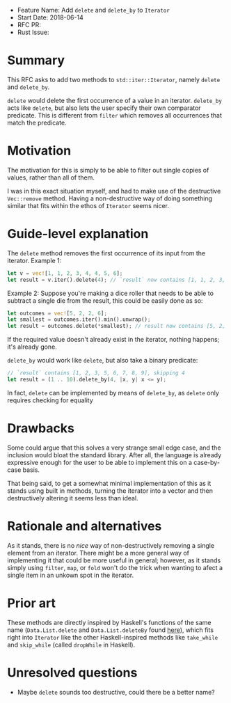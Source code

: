 - Feature Name: Add `delete` and `delete_by` to `Iterator`
- Start Date: 2018-06-14
- RFC PR:
- Rust Issue:

# Summary
[summary]: #summary
This RFC asks to add two methods to `std::iter::Iterator`, namely `delete` and `delete_by`.

`delete` would delete the first occurrence of a value in an iterator.
`delete_by` acts like `delete`, but also lets the user specify their own comparator predicate.
This is different from `filter` which removes all occurrences that match the predicate.

# Motivation
[motivation]: #motivation

The motivation for this is simply to be able to filter out single copies of values, rather than all of them.

I was in this exact situation myself, and had to make use of the destructive `Vec::remove` method.
Having a non-destructive way of doing something similar that fits within the ethos of `Iterator` seems nicer.

# Guide-level explanation
[guide-level-explanation]: #guide-level-explanation

The `delete` method removes the first occurrence of its input from the iterator.
Example 1:
```rust
let v = vec![1, 1, 2, 3, 4, 4, 5, 6];
let result = v.iter().delete(4); // `result` now contains [1, 1, 2, 3, 4, 5, 6]
```
Example 2:
Suppose you're making a dice roller that needs to be able to subtract a single die from the result, this could be easily done as so:
```rust
let outcomes = vec![5, 2, 2, 6];
let smallest = outcomes.iter().min().unwrap();
let result = outcomes.delete(*smallest); // result now contains [5, 2, 6]
```

If the required value doesn't already exist in the iterator, nothing happens; it's already gone.

`delete_by` would work like `delete`, but also take a binary predicate: 
```rust
// `result` contains [1, 2, 3, 5, 6, 7, 8, 9], skipping 4
let result = (1 .. 10).delete_by(4, |x, y| x <= y); 
```

In fact, `delete` can be implemented by means of `delete_by`, as `delete` only requires checking for equality

# Drawbacks
[drawbacks]: #drawbacks

Some could argue that this solves a very strange small edge case, and the inclusion would bloat the standard library.
After all, the language is already expressive enough for the user to be able to implement this on a case-by-case basis.

That being said, to get a somewhat minimal implementation of this as it stands using built in methods, 
turning the iterator into a vector and then destructively altering it seems less than ideal.

# Rationale and alternatives
[alternatives]: #alternatives

As it stands, there is no _nice_ way of non-destructively removing a single element from an iterator.
There might be a more general way of implementing it that could be more useful in general; however, 
as it stands simply using `filter`, `map`, or `fold` won't do the trick when wanting to afect a single item in an unkown spot in the iterator.

# Prior art
[prior-art]: #prior-art

These methods are directly inspired by Haskell's functions of the same name 
(`Data.List.delete` and `Data.List.deleteBy` found [here](http://hackage.haskell.org/package/base-4.11.1.0/docs/src/Data.OldList.html#delete)),
which fits right into `Iterator` like the other Haskell-inspired methods like `take_while` and `skip_while` (called `dropWhile` in Haskell).

# Unresolved questions
[unresolved]: #unresolved-questions

- Maybe `delete` sounds too destructive, could there be a better name?
